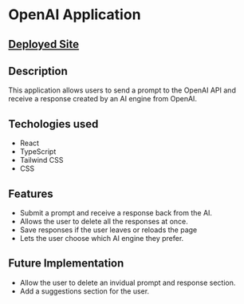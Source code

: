 # OpenAI Application

## [Deployed Site](https://shopifyopenai.herokuapp.com/)

## Description
This application allows users to send a prompt to the OpenAI API and receive a response created by an AI engine from OpenAI.

## Techologies used
- React
- TypeScript
- Tailwind CSS
- CSS

## Features
- Submit a prompt and receive a response back from the AI.
- Allows the user to delete all the responses at once.
- Save responses if the user leaves or reloads the page
- Lets the user choose which AI engine they prefer.

## Future Implementation
- Allow the user to delete an invidual prompt and response section.
- Add a suggestions section for the user.





